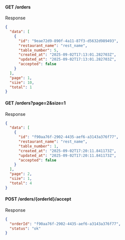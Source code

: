 #### GET /orders
Response
```json
{
  "data": [
    {
      "id": "9eae72d9-890f-4a11-87f3-d5632d989493",
      "restaurant_name": "rest_name",
      "table_number": 5,
      "created_at": "2025-09-02T17:13:01.282703Z",
      "updated_at": "2025-09-02T17:13:01.282703Z",
      "accepted": false
    }
  ],
  "page": 1,
  "size": 10,
  "total": 1
}
```
#### GET /orders?page=2&size=1
Response
```json
{
  "data": [
    {
      "id": "f90aa76f-2902-4435-aef6-a3143a376f77",
      "restaurant_name": "rest_name",
      "table_number": 1,
      "created_at": "2025-09-02T17:20:11.841173Z",
      "updated_at": "2025-09-02T17:20:11.841173Z",
      "accepted": false
    }
  ],
  "page": 2,
  "size": 1,
  "total": 4
}
```
#### POST /orders/{orderId}/accept
Response
```json
{
  "orderId": "f90aa76f-2902-4435-aef6-a3143a376f77",
  "status": "ok"
}
```